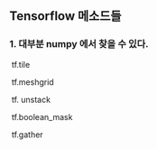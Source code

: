 ## Tensorflow 메소드들

### 1. 대부분 numpy 에서 찾을 수 있다.

​	tf.tile

​	tf.meshgrid



​	tf. unstack



​	tf.boolean_mask



​	tf.gather